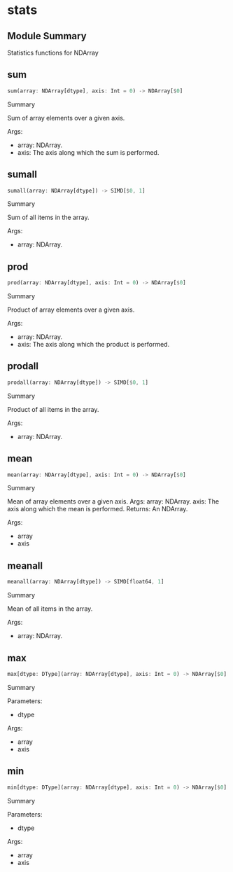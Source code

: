 



# stats

##  Module Summary
  
Statistics functions for NDArray
## sum


```rust
sum(array: NDArray[dtype], axis: Int = 0) -> NDArray[$0]
```  
Summary  
  
Sum of array elements over a given axis.  
  
Args:  

- array: NDArray.
- axis: The axis along which the sum is performed.

## sumall


```rust
sumall(array: NDArray[dtype]) -> SIMD[$0, 1]
```  
Summary  
  
Sum of all items in the array.  
  
Args:  

- array: NDArray.

## prod


```rust
prod(array: NDArray[dtype], axis: Int = 0) -> NDArray[$0]
```  
Summary  
  
Product of array elements over a given axis.  
  
Args:  

- array: NDArray.
- axis: The axis along which the product is performed.

## prodall


```rust
prodall(array: NDArray[dtype]) -> SIMD[$0, 1]
```  
Summary  
  
Product of all items in the array.  
  
Args:  

- array: NDArray.

## mean


```rust
mean(array: NDArray[dtype], axis: Int = 0) -> NDArray[$0]
```  
Summary  
  
Mean of array elements over a given axis. Args:     array: NDArray.     axis: The axis along which the mean is performed. Returns:     An NDArray.  
  
Args:  

- array
- axis

## meanall


```rust
meanall(array: NDArray[dtype]) -> SIMD[float64, 1]
```  
Summary  
  
Mean of all items in the array.  
  
Args:  

- array: NDArray.

## max


```rust
max[dtype: DType](array: NDArray[dtype], axis: Int = 0) -> NDArray[$0]
```  
Summary  
  
  
  
Parameters:  

- dtype
  
Args:  

- array
- axis

## min


```rust
min[dtype: DType](array: NDArray[dtype], axis: Int = 0) -> NDArray[$0]
```  
Summary  
  
  
  
Parameters:  

- dtype
  
Args:  

- array
- axis
